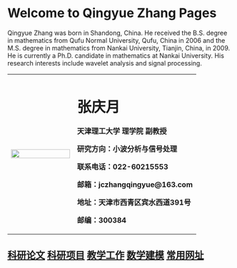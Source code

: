 # Welcome to Qingyue Zhang Pages

Qingyue Zhang was born in Shandong, China. He received the B.S. degree
in mathematics from Qufu Normal University, Qufu, China in 2006
and the M.S. degree in mathematics from Nankai University, Tianjin, China,
in 2009. He is currently a Ph.D. candidate in mathematics at Nankai University.
His research interests include wavelet analysis and signal processing.

<table border="0">
  <tr>
    <td width="35%">
      <img src="qingyue-zhang.github.io/qingyuezhang.jpg" width="100%">      
    </td>
    <td width="65%">
      <h1>张庆月</h1>
      <p><b>天津理工大学 理学院 副教授</b></p>
      <p><b>研究方向：小波分析与信号处理</b></p>
      <p><b>联系电话：022-60215553</b></p>
      <p><b>邮箱：jczhangqingyue@163.com</b></p>
      <p><b>地址：天津市西青区宾水西道391号</b></p>
      <p><b>邮编：300384</b></p>
    </td>
  </tr>
</table>

## <a href="/paper.html">科研论文</a>    <a href="/project.html">科研项目</a>    <a href="/teach.html">教学工作</a>    <a href="/model.html">数学建模</a>    <a href="/link.html">常用网址</a>
